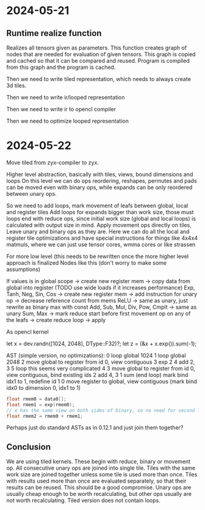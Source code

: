 
# 2024-05-21

## Runtime realize function

Realizes all tensors given as parameters.
This function creates graph of nodes that are needed for evaluation of given tensors.
This graph is copied and cached so that it can be compared and reused.
Program is compiled from this graph and the program is cached.

Then we need to write tiled representation, which needs to always create 3d tiles.

Then we need to write ir/looped representation

Then we need to write ir to opencl compiler

Then we need to optimize looped representation

# 2024-05-22

Move tiled from zyx-compiler to zyx.

Higher level abstraction, basically with tiles, views, bound dimensions and loops
On this level we can do ops reordering, reshapes, permutes and pads can be moved even
with binary ops, while expands can be only reordered between unary ops.

So we need to add loops,
mark movement of leafs between global, local and register tiles
Add loops for expands bigger than work size,
those must loops end with reduce ops, since initial work size (global and local loops)
is calculated with output size in mind.
Apply movement ops directly on tiles,
Leave unary and binary ops as they are.
Here we can do all the local and register tile optimizations and have special instructions
for things like 4x4x4 matmuls, where we can just use tensor cores, wmma cores or like strassen

For more low level (this needs to be rewritten once the more higher level approach is finalized
Nodes like this (don't worry to make some assumptions)

If values is in global scope
  -> create new register mem
  -> copy data from global into register (TODO use wide loads if it increases performance)
Exp, Tanh, Neg, Sin, Cos
  -> create new register mem
  -> add instruction for unary op
  -> decrease reference count from mems
ReLU
  -> same as unary, just rewrite as binary max with const
Add, Sub, Mul, Div, Pow, Cmplt
  -> same as unary
Sum, Max
  -> mark reduce start before first movement op on any of the leafs
  -> create reduce loop
  -> apply


As opencl kernel

let x = dev.randn([1024, 2048], DType::F32)?;
let z = (&x + x.exp()).sum(-1);

AST (simple version, no optimizations):
 0 loop global 1024
 1 loop global 2048
 2 move global to register from id 0, view contiguous
 3 exp 2
 4 add 2, 3
 5 loop
this seems very complicated
 4
 3 move global to register from id 0, view contiguous, bind existing ids
 2 add 4, 3
 1 sum (end loop) mark bind idx1 to 1, redefine id 1
 0 move register to global, view contiguous (mark bind idx0 to dimension 0, idx1 to 1)

```c
float rmem0 = data0[];
float rmem1 = exp(rmem0);
// x has the same view on both sides of binary, so no need for second load
float rmem2 = rmem0 + rmem1;
```

Perhaps just do standard ASTs as in 0.12.1 and just join them together?

## Conclusion

We are using tiled kernels. These begin with reduce, binary or movement op. All consecutive unary ops are joined
into single tile. Tiles with the same work size are joined together unless some tile is used more than once.
Tiles with results used more than once are evaluated separately, so that their results can be reused.
This should be a good compromise. Unary ops are usually cheap enough to be worth recalculating, but other ops
usually are not worth recalculating. Tiled version does not contain loops.
